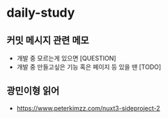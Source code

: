 # daily-study

## 커밋 메시지 관련 메모
- 개발 중 모르는게 있으면 [QUESTION]
- 개발 중 만들고싶은 기능 혹은 페이지 등 있을 땐 [TODO]

## 광민이형 읽어
- https://www.peterkimzz.com/nuxt3-sideproject-2